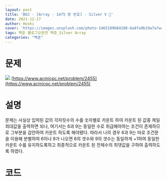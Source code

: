 ```yaml
---
layout: post
title: 'BOJ - [Array - 1475 방 번호] - Silver V 🥈'
date: 2021-12-17
author: Hoshi
cover: 'https://images.unsplash.com/photo-1465189684280-6a8fa9b19a7a?w=1600&q=900'
tags: 백준 블로그오픈전 백준_Silver Array
categories: "백준"
---
```

# 문제
![]({{site.url}}/assets/img/posts_img/2455.png)
[https://www.acmicpc.net/problem/2455](https://www.acmicpc.net/problem/2455)

# 설명
문제는 사실상 입력된 값의 각자릿수의 수를 숫자별로 카운트 하여 카운트 된 값중 제일 최대값을 출력하면 되나, 여기서는 6과 9는 동일한 수로 취급해야하는 조건이 존재하므로 그부분을 감안하여 카운트 하도록 해야됐다. 따라서 나의 경우 6과 9는 따로 조건문을 이용해 분별하여 6이나 9가 나오면 6의 갯수와 9의 갯수는 동일하게 +1하여 동일한 카운트 수를 유지하도록하고 최종적으로 카운트 된 전체수의 최댓값을 구하여 출력하도록 하였다.

# 코드

```c

```
